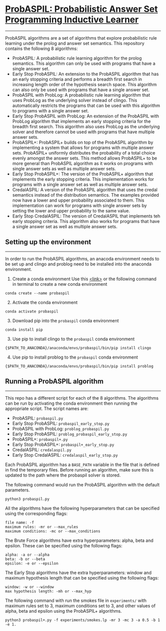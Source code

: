 
# [ProbASPIL: Probabilistic Answer Set Programming Inductive Learner](https://github.com/kriti-sapra/prob_aspal_solver)

---

ProbASPIL algorithms are a set of algorithms that explore probabilistic rule learning under the prolog and answer set semantics. This repository contains the following 8 algorithms:

- ProbASPIL: A probabilistic rule learning algorithm for the prolog semantics. This algorithm can only be used with programs that have a single answer set. 
- Early Stop ProbASPIL: An extension to the ProbASPIL algorithm that has an early stopping criteria and performs a breadth first search in increasing length order of the hypothesis search space. This algorithm can also only be used with programs that have a single answer set. 
- ProbASPIL with ProbLog: A probabilistic rule learning algorithm that uses ProbLog as the underlying solver instead of clingo. This automatically restricts the programs that can be used with this algorithm to programs with a single answer set. 
- Early Stop ProbASPIL with ProbLog: An extension of the ProbASPIL with ProbLog algorithm that implements an early stopping criteria for the breadth first search. This algorithm also uses ProbLog as the underlying solver and therefore cannot be used with programs that have multiple answer sets. 
- ProbASPIL+: ProbASPIL+ builds on top of the ProbASPIL algorithm by implementing a system that allows for programs with multiple answer sets. ProbASPIL+ uniformly distributes the probability of a total choice evenly amongst the answer sets. This method allows ProbASPIL+ to be more general than ProbASPIL algorithm as it works on programs with single answer sets as well as multiple answer sets. 
- Early Stop ProbASPIL+: The version of the ProbASPIL+ algorithm that implements the early stopping criteria. This implementation works for programs with a single answer set as well as multiple answer sets. 
- CredalASPIL: A version of the ProbASPIL algorithm that uses the credal semantics instead of the distribution semantics. The examples provided now have a lower and upper probability associated to them. This implementation can work for programs with single answer sets by setting the lower and upper probability to the same value. 
- Early Stop CredalASPIL: The version of CredalASPIL that implements teh early stopping criteria. This algorithm also works for programs that have a single answer set as well as multiple answer sets. 

## Setting up the environment

---

In order to run the ProbASPIL algorithms, an anacoda environment needs to be set up and clingo and problog need to be installed into the anaconda environment. 

1. Create a conda environment
Use this [&lt;link&gt;](https://docs.conda.io/projects/conda/en/latest/user-guide/tasks/manage-environments.html
) or the following command in terminal to create a new conda environment  


```
conda create --name probaspil
```

2. Activate the conda environment 
```
conda activate probaspil
```

3. Download pip into the `probaspil` conda environment 
```
conda install pip
```

3. Use pip to install clingo to the `probaspil` conda environment 
```
{$PATH_TO_ANACONDA}/anaconda/envs/probaspil/bin/pip install clingo
```
4. Use pip to install problog to the `probaspil` conda environment 
```
{$PATH_TO_ANACONDA}/anaconda/envs/probaspil/bin/pip install problog
```

## Running a ProbASPIL algorithm

---

This repo has a different script for each of the 8 algorithms. The algorithms can be run by activating the conda environment then running the appropriate script. The script names are:

- ProbASPIL: `probaspil.py`
- Early Stop ProbASPIL: `probaspil_early_stop.py`
- ProbASPIL with ProbLog: `problog_probaspil.py`
- Early Stop ProbASPIL: `problog_probaspil_early_stop.py`
- ProbASPIL+: `probaspil+.py`
- Early Stop ProbASPIL+: `probaspil+_early_stop.py`
- CredalASPIL: `credalaspil.py`
- Early Stop CredalASPIL: `credalaspil_early_stop.py`

Each ProbASPIL algorithm has a `BASE_PATH` variable in the file that is defined in find the temporary files. Before running an algorithm, make sure this is updated to the path where the probaspil solver is stored.

The following command would run the ProbASPIL algorithm with the default parameters. 

```
python3 probaspil.py
```

All the algorithms have the following hyperparameters that can be specified using the corresponding flags:
```
file name: -f 
maximum rules: -mr or --max_rules
maximum conditions: -mc or --max_conditions
```

The Brute Force algorithms have extra hyperparameters: alpha, beta and epsilon. These can be specified using the following flags:
```
alpha: -a or --alpha
beta: -b or --beta
epsilon: -e or --epsilon
```

The Early Stop algorithms have the extra hyperparameters: window and maximum hypothesis length that can be specified using the following flags:

```
window: -w or --window
max hypothesis length: -mh or --max_hyp
```

The following command with run the smokes file in `experiments/` with maximum rules set to 3, maximum conditions set to 3, and other values of alpha, beta and epsilon using the ProbASPIL+ algorithms.

```
python3 probaspil+.py -f experiments/smokes.lp -mr 3 -mc 3 -a 0.5 -b 1 -e 1.
```